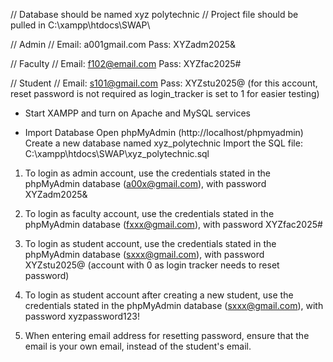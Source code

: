 // Database should be named xyz polytechnic
// Project file should be pulled in C:\xampp\htdocs\SWAP\

// Admin
// Email: a001gmail.com Pass: XYZadm2025&

// Faculty
// Email: f102@email.com Pass: XYZfac2025#

// Student
// Email: s101@gmail.com Pass: XYZstu2025@ (for this account, reset password is not required as login_tracker is set to 1 for easier testing)

- Start XAMPP and turn on Apache and MySQL services

- Import Database
Open phpMyAdmin (http://localhost/phpmyadmin)
Create a new database named xyz_polytechnic
Import the SQL file: C:\xampp\htdocs\SWAP\xyz_polytechnic.sql

1. To login as admin account, use the credentials stated in the phpMyAdmin database (a00x@gmail.com), with password XYZadm2025&

2. To login as faculty account, use the credentials stated in the phpMyAdmin database (fxxx@gmail.com), with password XYZfac2025#

3. To login as student account, use the credentials stated in the phpMyAdmin database (sxxx@gmail.com), with password XYZstu2025@ (account with 0 as login tracker needs to reset password)

4. To login as student account after creating a new student, use the credentials stated in the phpMyAdmin database (sxxx@gmail.com), with password xyzpassword123!<student ID code>

5. When entering email address for resetting password, ensure that the email is your own email, instead of the student's email.
